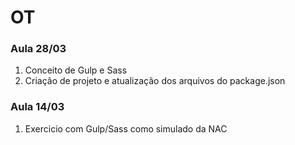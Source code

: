 # OT

### Aula 28/03
1. Conceito de Gulp e Sass
2. Criação de projeto e atualização dos arquivos do package.json

### Aula 14/03
1. Exercicio com Gulp/Sass como simulado da NAC
